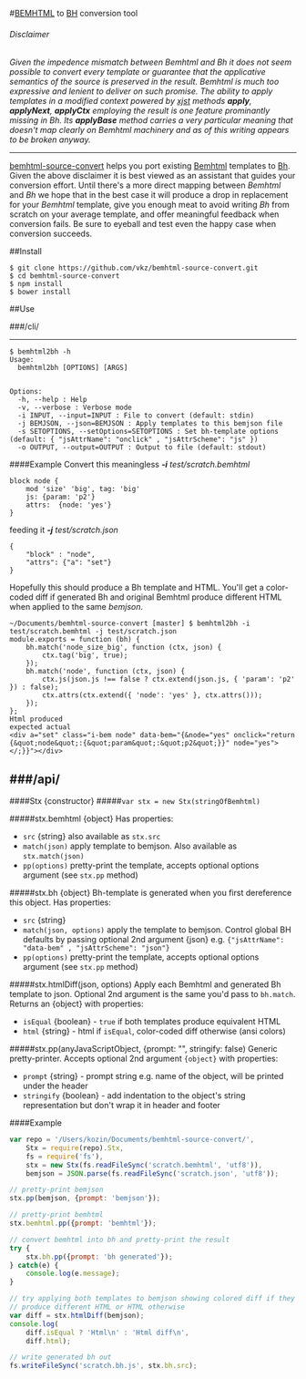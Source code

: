 #[BEMHTML] to [BH] conversion tool
###### Disclaimer ######
_Given the impedence mismatch between Bemhtml and Bh it does not seem possible to convert every template or guarantee that the applicative semantics of the source is preserved in the result. Bemhtml is much too expressive and lenient to deliver on such promise. The ability to apply templates in a modified context powered by [xjst] methods **apply**, **applyNext**, **applyCtx** employing the result is one feature prominantly missing in Bh. Its **applyBase** method carries a very particular meaning that doesn't map clearly on Bemhtml machinery and as of this writing appears to be broken anyway._

----------------------------------------------------------------------------------

[bemhtml-source-convert](https://github.com/vkz/bemhtml-source-convert) helps you port existing [Bemhtml] templates to [Bh]. Given the above disclaimer it is best viewed as an assistant that guides your conversion effort. Until there's a more direct mapping between *Bemhtml* and *Bh* we hope that in the best case it will produce a drop in replacement for your *Bemhtml* template, give you enough meat to avoid writing *Bh* from scratch on your average template, and offer meaningful feedback when conversion fails. Be sure to eyeball and test even the happy case when conversion succeeds.

##Install

```shell
$ git clone https://github.com/vkz/bemhtml-source-convert.git
$ cd bemhtml-source-convert
$ npm install
$ bower install
```

##Use

###/cli/

----------------------------------------------------------------------------------

```shell
$ bemhtml2bh -h
Usage:
  bemhtml2bh [OPTIONS] [ARGS]


Options:
  -h, --help : Help
  -v, --verbose : Verbose mode
  -i INPUT, --input=INPUT : File to convert (default: stdin)
  -j BEMJSON, --json=BEMJSON : Apply templates to this bemjson file
  -s SETOPTIONS, --setOptions=SETOPTIONS : Set bh-template options (default: { "jsAttrName": "onclick" , "jsAttrScheme": "js" })
  -o OUTPUT, --output=OUTPUT : Output to file (default: stdout)
```

####Example
Convert this meaningless _**-i**_ *test/scratch.bemhtml*

```
block node {
    mod 'size' 'big', tag: 'big'
    js: {param: 'p2'}
    attrs:  {node: 'yes'}
}
```

feeding it _**-j**_ *test/scratch.json*

```
{
    "block" : "node",
    "attrs": {"a": "set"}
}
```

Hopefully this should produce a Bh template and HTML. You'll get a color-coded diff if generated Bh and original Bemhtml produce different HTML when applied to the same *bemjson*.

```shell
~/Documents/bemhtml-source-convert [master] $ bemhtml2bh -i test/scratch.bemhtml -j test/scratch.json
module.exports = function (bh) {
    bh.match('node_size_big', function (ctx, json) {
        ctx.tag('big', true);
    });
    bh.match('node', function (ctx, json) {
        ctx.js(json.js !== false ? ctx.extend(json.js, { 'param': 'p2' }) : false);
        ctx.attrs(ctx.extend({ 'node': 'yes' }, ctx.attrs()));
    });
};
Html produced
expected actual
<div a="set" class="i-bem node" data-bem="{&node="yes" onclick="return {&quot;node&quot;:{&quot;param&quot;:&quot;p2&quot;}}" node="yes"></;}}"></div>
```

###/api/
----------------------------------------------------------------------------------
####Stx {constructor}
#####`var stx = new Stx(stringOfBemhtml)`

#####stx.bemhtml {object}
Has properties:

  * `src` {string} also available as `stx.src`
  * `match(json)` apply template to bemjson. Also available as `stx.match(json)`
  * `pp(options)` pretty-print the template, accepts optional options argument (see `stx.pp` method)

#####stx.bh {object}
Bh-template is generated when you first dereference this object. Has properties:

  * `src` {string}
  * `match(json, options)` apply the template to bemjson. Control global BH defaults by passing optional 2nd argument {json} e.g. `{"jsAttrName": "data-bem" , "jsAttrScheme": "json"}`
  * `pp(options)` pretty-print the template, accepts optional options argument (see `stx.pp` method)

#####stx.htmlDiff(json, options)
Apply each Bemhtml and generated Bh template to json. Optional 2nd argument is the same you'd pass to `bh.match`. Returns an {object} with properties:

  * `isEqual` {boolean} - `true` if both templates produce equivalent HTML
  * `html` {string} - html if `isEqual`, color-coded diff otherwise (ansi colors)

#####stx.pp(anyJavaScriptObject, {prompt: "", stringify: false)
Generic pretty-printer. Accepts optional 2nd argument `{object}` with properties:

  * `prompt` {string} - prompt string e.g. name of the object, will be printed under the header
  * `stringify` {boolean} -  add indentation to the object's string representation but don't wrap it in header and footer

####Example
```javascript
var repo = '/Users/kozin/Documents/bemhtml-source-convert/',
    Stx = require(repo).Stx,
    fs = require('fs'),
    stx = new Stx(fs.readFileSync('scratch.bemhtml', 'utf8')),
    bemjson = JSON.parse(fs.readFileSync('scratch.json', 'utf8'));

// pretty-print bemjson
stx.pp(bemjson, {prompt: 'bemjson'});

// pretty-print bemhtml
stx.bemhtml.pp({prompt: 'bemhtml'});

// convert bemhtml into bh and pretty-print the result
try {
    stx.bh.pp({prompt: 'bh generated'});
} catch(e) {
    console.log(e.message);
}

// try applying both templates to bemjson showing colored diff if they
// produce different HTML or HTML otherwise
var diff = stx.htmlDiff(bemjson);
console.log(
    diff.isEqual ? 'Html\n' : 'Html diff\n',
    diff.html);

// write generated bh out
fs.writeFileSync('scratch.bh.js', stx.bh.src);
```

[Bemhtml]:    http://bem.info/tags/bem-core-v2.3.0/#
[Bemhtml/Ru]: http://ru.bem.info/technology/bemhtml/2.3.0/rationale/
[Bh]:         https://github.com/bem/bh
[xjst]:       https://github.com/veged/xjst
